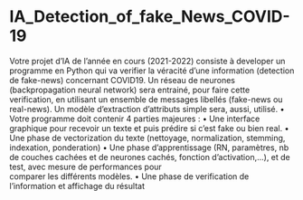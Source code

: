 # IA_Detection_of_fake_News_COVID-19


Votre projet d’IA de l’année en cours (2021-2022) consiste à developer un programme en
Python qui va verifier la véracité d’une information (detection de fake-news) concernant
COVID19.
Un réseau de neurones (backpropagation neural network) sera entrainé, pour faire cette
verification, en utilisant un ensemble de messages libellés (fake-news ou real-news). Un
modèle d’extraction d’attributs simple sera, aussi, utilisé.
        • Votre programme doit contenir 4 parties majeures :
        • Une interface graphique pour recevoir un texte et puis prédire si c’est fake ou bien real.
        • Une phase de vectorization du texte (nettoyage, normalization, stemming, indexation, ponderation)
        • Une phase d’apprentissage (RN, paramètres, nb de couches cachées et de neurones cachés, fonction d’activation,...), et de test, avec mesure de performances pour       
        comparer les différents modèles.
        • Une phase de verification de l’information et affichage du résultat
